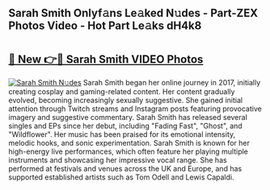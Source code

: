 ## Sarah Smith Onlyf𝚊ns Le𝚊ked N𝚞des - Part-ZEX Photos Video - Hot Part Le𝚊ks dH4k8

# <h2><a href="http://ac44877.deff.icu/?id=Sarah+Smith">🔗 New 👉🔴 Sarah Smith VIDEO Photos</a></h2>

[![Sarah Smith N𝚞des](https://i.imgur.com/rIISA9y.gif)](http://ac44877.deff.icu/?id=Sarah+Smith)
Sarah Smith began her online journey in 2017, initially creating cosplay and gaming-related content. Her content gradually evolved, becoming increasingly sexually suggestive. She gained initial attention through Twitch streams and Instagram posts featuring provocative imagery and suggestive commentary. Sarah Smith has released several singles and EPs since her debut, including "Fading Fast", "Ghost", and "Wildflower". Her music has been praised for its emotional intensity, melodic hooks, and sonic experimentation. Sarah Smith is known for her high-energy live performances, which often feature her playing multiple instruments and showcasing her impressive vocal range. She has performed at festivals and venues across the UK and Europe, and has supported established artists such as Tom Odell and Lewis Capaldi.

